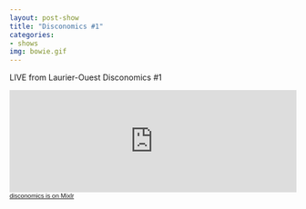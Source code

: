 ```yaml
---
layout: post-show
title: "Disconomics #1"
categories:
- shows
img: bowie.gif
---
```


LIVE from Laurier-Ouest Disconomics #1

<iframe src="https://mixlr.com/users/4508998/embed" width="100%" height="180px" scrolling="no" frameborder="no" marginheight="0" marginwidth="0"></iframe>
<small><a href="http://mixlr.com/disconomics" style="color:#1a1a1a;text-align:left; font-family:Helvetica, sans-serif; font-size:11px;">disconomics is on Mixlr</a></small>

